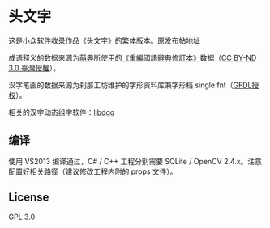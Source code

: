 # 头文字
这是[小众软件收录](http://www.appinn.com/twz/)作品《头文字》的繁体版本。[原发布帖地址](https://meta.appinn.com/t/tou-wen-zi-yong-she-xiang-tou-xie-zi-huan-jie-jing-bu-pi-lao-15-slash-02-slash-14geng-xin/473)

成语释义的数据来源为[萌典](https://www.moedict.tw/about.html)所使用的[《重編國語辭典修訂本》](https://github.com/g0v/moedict-data)数据（[CC BY-ND 3.0 臺灣授權](https://www.moedict.tw/about.html)）。

汉字笔画的数据来源为刹那工坊维护的字形资料库兼字形档 single.fnt（[GFDL授权](http://magicdesign.blogspot.com/2008/05/blog-post_19.html)）。

相关的汉字动态组字软件：[libdgg](https://github.com/MGdesigner/libdgg/) 

## 编译

使用 VS2013 编译通过，C# / C++ 工程分别需要 SQLite / OpenCV 2.4.x。注意配置好相关路径（建议修改工程内附的 props 文件）。

## License
GPL 3.0
